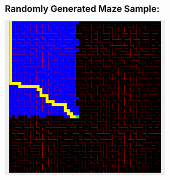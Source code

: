 # Randomly Generated Maze Sample:
<p align="center">
  <img src="https://github.com/RicardsGraudins/Artificial-Intelligence-Labs/blob/master/Labs/Maze_Generator/resources/Sample.PNG">
</p>
